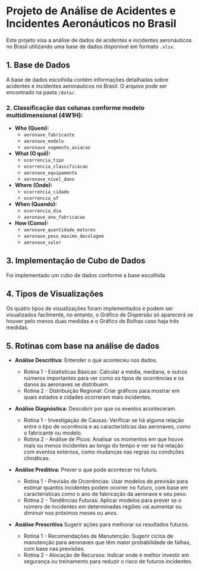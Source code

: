 # Projeto de Análise de Acidentes e Incidentes Aeronáuticos no Brasil

Este projeto visa a análise de dados de acidentes e incidentes aeronáuticos no Brasil utilizando uma base de dados disponível em formato `.xlsx`.

## 1. Base de Dados

A base de dados escolhida contém informações detalhadas sobre acidentes e incidentes aeronáuticos no Brasil. O arquivo pode ser encontrado na pasta `/data/`.

### 2. Classificação das colunas conforme modelo multidimensional (4W1H):
- **Who (Quem):**
  - `aeronave_fabricante`
  - `aeronave_modelo`
  - `aeronave_segmento_aviacao`
- **What (O quê):**
  - `ocorrencia_tipo`
  - `ocorrencia_classificacao`
  - `aeronave_equipamento`
  - `aeronave_nivel_dano`
- **Where (Onde):**
  - `ocorrencia_cidade`
  - `ocorrencia_uf`
- **When (Quando):**
  - `ocorrencia_dia`
  - `aeronave_ano_fabricacao`
- **How (Como):**
  - `aeronave_quantidade_motores`
  - `aeronave_peso_maximo_decolagem`
  - `aeronave_valor`

## 3. Implementação de Cubo de Dados

Foi implementado um cubo de dados conforme a base escolhida.

## 4. Tipos de Visualizações

Os quatro tipos de visualizações foram implementados e podem ser visualizados facilmente, no entanto, o Gráfico de Dispersão só aparecerá se houver pelo menos duas medidas e o Gráfico de Bolhas caso haja três medidas.

## 5. Rotinas com base na análise de dados

- **Análise Descritiva:** Entender o que aconteceu nos dados.

  - Rotina 1 - Estatísticas Básicas: Calcular a média, mediana, e outros números importantes para ver como os tipos de ocorrências e os danos às aeronaves se distribuem.
  - Rotina 2 - Distribuição Regional: Criar gráficos para mostrar em quais estados e cidades ocorreram mais incidentes.

- **Análise Diagnóstica:** Descobrir por que os eventos aconteceram.

  - Rotina 1 - Investigação de Causas: Verificar se há alguma relação entre o tipo de ocorrência e as características das aeronaves, como o fabricante ou modelo.
  - Rotina 2 - Análise de Picos: Analisar os momentos em que houve mais ou menos incidentes ao longo do tempo e ver se há relação com eventos externos, como mudanças nas regras ou condições climáticas.

- **Análise Preditiva:** Prever o que pode acontecer no futuro.

  - Rotina 1 - Previsão de Ocorrências: Usar modelos de previsão para estimar quantos incidentes podem ocorrer no futuro, com base em características como o ano de fabricação da aeronave e seu peso.
  - Rotina 2 - Tendências Futuras: Aplicar modelos para prever se o número de incidentes em determinadas regiões vai aumentar ou diminuir nos próximos meses ou anos.

- **Análise Prescritiva** Sugerir ações para melhorar os resultados futuros.

  - Rotina 1 - Recomendações de Manutenção: Sugerir ciclos de manutenção para aeronaves que têm maior probabilidade de falhas, com base nas previsões.
  - Rotina 2 - Alocação de Recursos: Indicar onde é melhor investir em segurança ou treinamento para reduzir o risco de futuros incidentes.


